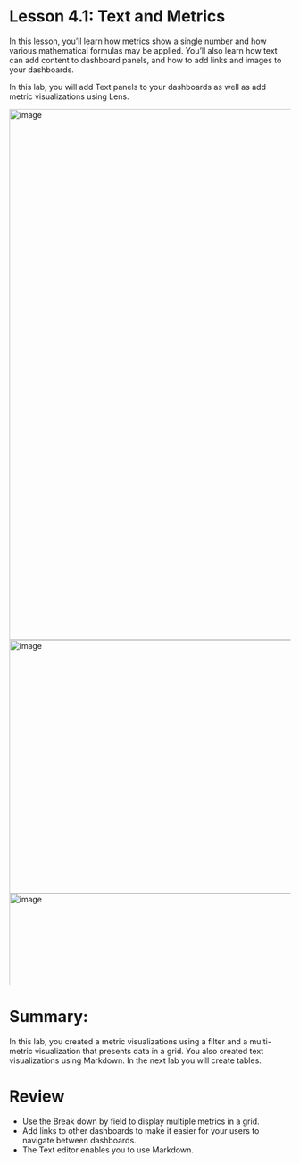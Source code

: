 # Lesson 4.1: Text and Metrics

In this lesson, you’ll learn how metrics show a single number and how various mathematical formulas may be applied. You’ll also learn how text can add content to dashboard panels, and how to add links and images to your dashboards.

In this lab, you will add Text panels to your dashboards as well as add metric visualizations using Lens.

<img width="1915" height="952" alt="image" src="https://github.com/user-attachments/assets/c3928a05-5de8-4b86-898d-94fe19911b46" />
<img width="927" height="454" alt="image" src="https://github.com/user-attachments/assets/4b429401-5993-4062-a9b5-f746faa3100a" />
<img width="1887" height="165" alt="image" src="https://github.com/user-attachments/assets/b8032964-7587-4790-8443-940f727086eb" />

# Summary:

In this lab, you created a metric visualizations using a filter and a multi-metric visualization that presents data in a grid. You also created text visualizations using Markdown. In the next lab you will create tables.

# Review

- Use the Break down by field to display multiple metrics in a grid.
- Add links to other dashboards to make it easier for your users to navigate between dashboards.
- The Text editor enables you to use Markdown.
